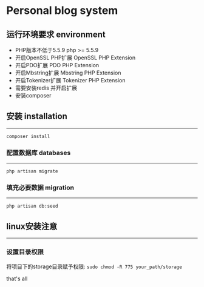 # Personal blog system 

## 运行环境要求 environment

*  PHP版本不低于5.5.9  php >= 5.5.9
*  开启OpenSSL PHP扩展  OpenSSL PHP Extension
*  开启PDO扩展  PDO PHP Extension
*  开启Mbstring扩展  Mbstring PHP Extension
*  开启Tokenizer扩展  Tokenizer PHP Extension
*  需要安装redis 并开启扩展
*  安装composer

## 安装 installation
- - -
`composer install`

### 配置数据库 databases
- - -
`php artisan migrate`

### 填充必要数据 migration
- - -
`php artisan db:seed`

## linux安装注意 
- - -
###  设置目录权限
将项目下的storage目录赋予权限:
`sudo chmod -R 775 your_path/storage`

that's all
